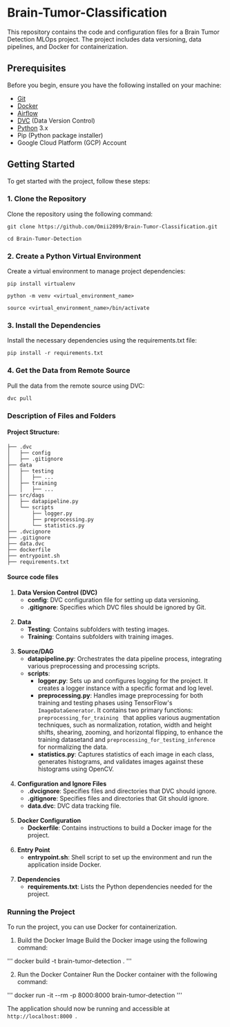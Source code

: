 # Brain-Tumor-Classification

This repository contains the code and configuration files for a Brain Tumor Detection MLOps project. The project includes data versioning, data pipelines, and Docker for containerization.

## Prerequisites

Before you begin, ensure you have the following installed on your machine:

- [Git](https://www.git-scm.com/downloads)
- [Docker](https://www.docker.com/get-started/)
- [Airflow](https://airflow.apache.org/docs/apache-airflow/stable/start.html)
- [DVC](https://airflow.apache.org/docs/apache-airflow/stable/start.html) (Data Version Control)
- [Python](https://www.python.org/downloads/) 3.x
- Pip (Python package installer)
- Google Cloud Platform (GCP) Account

## Getting Started

To get started with the project, follow these steps:

### 1. Clone the Repository

Clone the repository using the following command:

```
git clone https://github.com/Omii2899/Brain-Tumor-Classification.git
```
```
cd Brain-Tumor-Detection
```

### 2. Create a Python Virtual Environment
Create a virtual environment to manage project dependencies:
```
pip install virtualenv
```
```
python -m venv <virtual_environment_name>
```
```
source <virtual_environment_name>/bin/activate 
```

### 3. Install the Dependencies
Install the necessary dependencies using the requirements.txt file:
```
pip install -r requirements.txt
```

### 4. Get the Data from Remote Source
Pull the data from the remote source using DVC:

```
dvc pull
```

### Description of Files and Folders
#### Project Structure:
```
├── .dvc
│   ├── config
│   ├── .gitignore
├── data
│   ├── testing
│   │   ├── ...
│   ├── training
│   │   ├── ...
├── src/dags
│   ├── datapipeline.py
│   └── scripts
│       ├── logger.py
│       ├── preprocessing.py
│       └── statistics.py
├── .dvcignore
├── .gitignore
├── data.dvc
├── dockerfile
├── entrypoint.sh
├── requirements.txt
```

#### Source code files

<ol>
    <li><strong>Data Version Control (DVC)</strong>
        <ul>
            <li><strong>config</strong>: DVC configuration file for setting up data versioning.</li>
            <li><strong>.gitignore</strong>: Specifies which DVC files should be ignored by Git.</li>
        </ul>
    </li>
    <br>
    <li><strong>Data</strong>
        <ul>
            <li><strong>Testing</strong>: Contains subfolders with testing images.</li>
            <li><strong>Training</strong>: Contains subfolders with training images.</li>
        </ul>
    </li>
    <br>
    <li><strong>Source/DAG </strong>
        <ul>
            <li><strong>datapipeline.py</strong>: Orchestrates the data pipeline process, integrating various preprocessing and processing scripts.</li>
            <li><strong>scripts</strong>: 
                <ul>
                    <li><strong>logger.py</strong>: Sets up and configures logging for the project. It creates a logger instance with a specific format and log level.</li>
                    <li><strong>preprocessing.py</strong>: Handles image preprocessing for both training and testing phases using TensorFlow's <code>ImageDataGenerator</code>. It contains two primary functions: <code>preprocessing_for_training </code> that applies various augmentation techniques, such as normalization, rotation, width and height shifts, shearing, zooming, and horizontal flipping, to enhance the training datasetand and <code>preprocessing_for_testing_inference</code> for normalizing the data.</li>
                    <li><strong>statistics.py</strong>: Captures statistics of each image in each class, generates histograms, and validates images against these histograms using OpenCV.</li>
                </ul>
            </li>
        </ul>
    </li>
    <br>
    <li><strong>Configuration and Ignore Files</strong>
        <ul>
            <li><strong>.dvcignore</strong>: Specifies files and directories that DVC should ignore.</li>
            <li><strong>.gitignore</strong>: Specifies files and directories that Git should ignore.</li>
            <li><strong>data.dvc</strong>: DVC data tracking file.</li>
        </ul>
    </li>
    <br>
    <li><strong>Docker Configuration</strong>
        <ul>
            <li><strong>Dockerfile</strong>: Contains instructions to build a Docker image for the project.</li>
        </ul>
    </li>
    <br>
    <li><strong>Entry Point</strong>
        <ul>
            <li><strong>entrypoint.sh</strong>: Shell script to set up the environment and run the application inside Docker.</li>
        </ul>
    </li><br>
    <li><strong>Dependencies</strong>
        <ul>
            <li><strong>requirements.txt</strong>: Lists the Python dependencies needed for the project.</li>
        </ul>
    </li>
</ol>


### Running the Project
To run the project, you can use Docker for containerization.

1. Build the Docker Image
Build the Docker image using the following command:

'''
docker build -t brain-tumor-detection .
'''

2. Run the Docker Container
Run the Docker container with the following command:

'''
docker run -it --rm -p 8000:8000 brain-tumor-detection
'''

The application should now be running and accessible at <code> http://localhost:8000 </code>.
